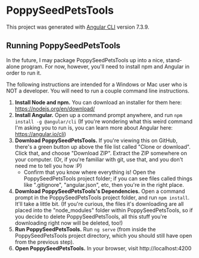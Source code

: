 # PoppySeedPetsTools

This project was generated with [Angular CLI](https://github.com/angular/angular-cli) version 7.3.9.

## Running PoppySeedPetsTools

In the future, I may package PoppySeedPetsTools up into a nice, stand-alone program. For now, however, you'll need to install npm and Angular in order to run it.

The following instructions are intended for a Windows or Mac user who is NOT a developer. You will need to run a couple command line instructions.

1. **Install Node and npm.** You can download an installer for them here: https://nodejs.org/en/download/
2. **Install Angular.** Open up a command prompt anywhere, and run `npm install -g @angular/cli` (If you're wondering what this weird command I'm asking you to run is, you can learn more about Angular here: https://angular.io/cli)
3. **Download PoppySeedPetsTools.** If you're viewing this on GitHub, there's a green button up above the file list called "Clone or download". Click that, and choose "Download ZIP". Extract the ZIP somewhere on your computer. (Or, if you're familiar with git, use that, and you don't need me to tell you how :P)
   * Confirm that you know where everything is! Open the PoppySeedPetsTools project folder; if you can see files called things like ".gitignore", "angular.json", etc, then you're in the right place.
4. **Download PoppySeedPetsTools's Dependencies.** Open a command prompt in the PoppySeedPetsTools project folder, and run `npm install`. It'll take a little bit. (If you're curious, the files it's downloading are all placed into the "node_modules" folder within PoppySeedPetsTools, so if you decide to delete PoppySeedPetsTools, all this stuff you're downloading right now will be deleted, too!)
5. **Run PoppySeedPetsTools.** Run `ng serve` (from inside the PoppySeedPetsTools project directory, which you should still have open from the previous step).
6. **Open PoppySeedPetsTools.** In your browser, visit http://localhost:4200

